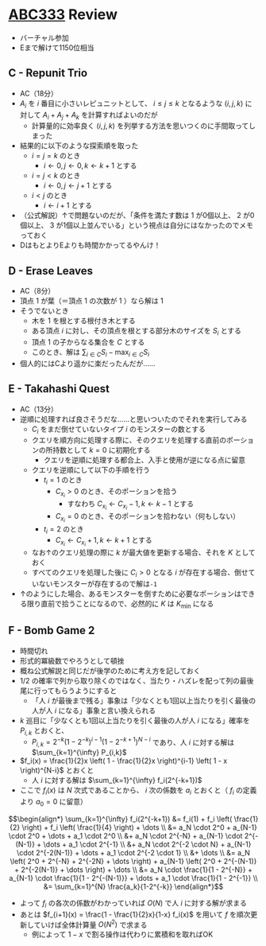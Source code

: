 # [ABC333](https://atcoder.jp/contests/abc333) Review
- バーチャル参加
- Eまで解けて1150位相当


## C - Repunit Trio
- AC（18分）
- $A_i$ を $i$ 番目に小さいレピュニットとして、 $i \leq j \leq k$ となるような $(i, j, k)$ に対して $A_i + A_j + A_k$ を計算すればよいのだが
  - 計算量的に効率良く $(i, j, k)$ を列挙する方法を思いつくのに手間取ってしまった
- 結果的に以下のような探索順を取った
  - $i = j = k$ のとき
    - $i \gets 0, j \gets 0, k \gets k+1$ とする
  - $i = j < k$ のとき
    - $i \gets 0, j \gets j+1$ とする
  - $i < j$ のとき
    - $i \gets i+1$ とする
- （公式解説）↑で問題ないのだが、「条件を満たす数は $1$ が0個以上、 $2$ が0個以上、 $3$ が1個以上並んでいる」という視点は自分にはなかったのでメモっておく
- DはもとよりEよりも時間かかってるやんけ！

## D - Erase Leaves 
- AC（8分）
- 頂点 $1$ が葉（＝頂点 $1$ の次数が $1$ ）なら解は $1$
- そうでないとき
  - 木を $1$ を根とする根付き木とする
  - ある頂点 $i$ に対し、その頂点を根とする部分木のサイズを $S_i$ とする
  - 頂点 $1$ の子からなる集合を $C$ とする
  - このとき、解は $\sum_{i \in C} S_i - \max_{i \in C} S_i$
- 個人的にはCより遥かに楽だったんだが……

## E - Takahashi Quest
- AC（13分）
- 逆順に処理すれば良さそうだな……と思いついたのでそれを実行してみる
  - $C_i$ をまだ倒せていないタイプ $i$ のモンスターの数とする
  - クエリを順方向に処理する際に、そのクエリを処理する直前のポーションの所持数として $k = 0$ に初期化する
    - クエリを逆順に処理する都合上、入手と使用が逆になる点に留意
  - クエリを逆順にして以下の手順を行う
    - $t_i = 1$ のとき
      - $C_{x_i} > 0$ のとき、そのポーションを拾う
        - すなわち $C_{x_i} \gets C_{x_i} - 1, k \gets k - 1$ とする
      - $C_{x_i} = 0$ のとき、そのポーションを拾わない（何もしない）
    - $t_i = 2$ のとき
      - $C_{x_i} \gets C_{x_i} + 1, k \gets k + 1$ とする
  - なお↑のクエリ処理の際に $k$ が最大値を更新する場合、それを $K$ としておく
  - すべてのクエリを処理した後に $C_i > 0$ となる $i$ が存在する場合、倒せていないモンスターが存在するので解は`-1`
- ↑のようにした場合、あるモンスターを倒すために必要なポーションはできる限り直前で拾うことになるので、必然的に $K$ は $K_{\min}$ になる

## F - Bomb Game 2
- 時間切れ
- 形式的冪級数でやろうとして頓挫
- 概ね公式解説と同じだが後学のために考え方を記しておく
- $1/2$ の確率で列から取り除くのではなく、当たり・ハズレを配って列の最後尾に行ってもらうようにすると
  - 「人 $i$ が最後まで残る」事象は「少なくとも1回以上当たりを引く最後の人が人 $i$ になる」事象と言い換えられる
- $k$ 巡目に「少なくとも1回以上当たりを引く最後の人が人 $i$ になる」確率を $P_{i, k}$ とおくと、 
  - $P_{i, k} = 2^{-k} (1 - 2^{-k})^{i-1} (1-2^{-k+1})^{N-i}$ であり、人 $i$ に対する解は $\sum_{k=1}^{\infty} P_{i,k}$
- $f_i(x) = \frac{1}{2}x \left( 1 - \frac{1}{2}x \right)^{i-1} \left( 1 - x \right)^{N-i}$ とおくと
  - 人 $i$ に対する解は $\sum_{k=1}^{\infty} f_i(2^{-k+1})$
- ここで $f_i(x)$ は $N$ 次式であることから、 $i$ 次の係数を $a_i$ とおくと（ $f_i$ の定義より $a_0 = 0$ に留意）

$$\begin{align*}
    \sum_{k=1}^{\infty} f_i(2^{-k+1}) &= f_i(1) + f_i \left( \frac{1}{2} \right) + f_i \left( \frac{1}{4} \right) + \dots \\
    &= a_N \cdot 2^0 + a_{N-1} \cdot 2^0 + \dots + a_1 \cdot 2^0 \\
    &+ a_N \cdot 2^{-N} + a_{N-1} \cdot 2^{-(N-1)} + \dots + a_1 \cdot 2^{-1} \\
    &+ a_N \cdot 2^{-2 \cdot N} + a_{N-1} \cdot 2^{-2(N-1)} + \dots + a_1 \cdot 2^{-2 \cdot 1} \\
    &+ \dots \\
    &= a_N \left( 2^0 + 2^{-N} + 2^{-2N} + \dots \right) + a_{N-1} \left( 2^0 + 2^{-(N-1)} + 2^{-2(N-1)} + \dots \right) + \dots \\
    &= a_N \cdot \frac{1}{1 - 2^{-N}} + a_{N-1} \cdot \frac{1}{1 - 2^{-(N-1)}} + \dots + a_1 \cdot \frac{1}{1 - 2^{-1}} \\
    &= \sum_{k=1}^{N} \frac{a_k}{1-2^{-k}}
\end{align*}$$

- よって $f_i$ の各次の係数がわかっていれば $O(N)$ で人 $i$ に対する解が求まる
- あとは $f_{i+1}(x) = \frac{1 - \frac{1}{2}x}{1-x} f_i(x)$ を用いて $f$ を順次更新していけば全体計算量 $O(N^2)$ で求まる
  - 例によって $1-x$ で割る操作は代わりに累積和を取ればOK

